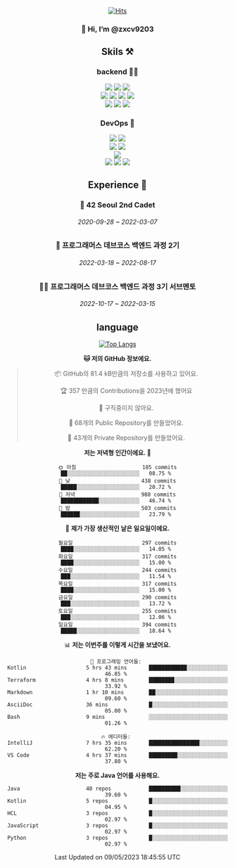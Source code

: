<div align="center">

[![Hits](https://hits.seeyoufarm.com/api/count/incr/badge.svg?url=https%3A%2F%2Fgithub.com%2Fzxcv9203%2Fhit-counter&count_bg=%23FF7272&title_bg=%23324C2E&icon=codeigniter.svg&icon_color=%23DD5B5B&title=%EB%B0%A9%EB%AC%B8%EC%9E%90&edge_flat=false)](https://hits.seeyoufarm.com)
  
### 👋 Hi, I’m @zxcv9203

## Skils ⚒️
### backend 🧑‍💻
  
<img src="https://img.shields.io/badge/Java-FF6600?style=flat-square&logo=buymeacoffee&logoColor=white"/>
<img src="https://img.shields.io/badge/Go-0099FF?style=flat-square&logo=go&logoColor=white"/>
<img src="https://img.shields.io/badge/Kotlin-7F52FF?style=flat-square&logo=kotlin&logoColor=white"/>
  
  
<br />
  
<img src="https://img.shields.io/badge/Spring-339933?style=flat-square&logo=Spring&logoColor=white"/>
<img src="https://img.shields.io/badge/Spring Boot-339933?style=flat-square&logo=Spring Boot&logoColor=white"/>
<img src="https://img.shields.io/badge/Spring Security-339933?style=flat-square&logo=Spring Security&logoColor=white"/>
  
<img src="https://img.shields.io/badge/Spring Data JPA-339933?style=flat-square&logo=Hibernate&logoColor=white"/>

<br />
  
  <img src="https://img.shields.io/badge/mysql-0099FF?style=flat-square&logo=mysql&logoColor=white"/>
  <img src="https://img.shields.io/badge/mariadb-0099FF?style=flat-square&logo=mariadb&logoColor=white"/>
  <img src="https://img.shields.io/badge/mongoDB-47A248?style=flat-square&logo=mongodb&logoColor=white"/>
  
  
### DevOps 🚀
  
  <img src="https://img.shields.io/badge/docker-2496ED?style=flat-square&logo=docker&logoColor=white"/>
  <img src="https://img.shields.io/badge/kubernetes-326CE5?style=flat-square&logo=kubernetes&logoColor=white"/>
  
  <br />
  
  <img src="https://img.shields.io/badge/Github Actions-2088FF?style=flat-square&logo=githubactions&logoColor=white"/>
  <img src="https://img.shields.io/badge/Jenkins-D24939?style=flat-square&logo=jenkins&logoColor=white"/>
  
  
  <br />
  <img src="https://img.shields.io/badge/terraform-7B42BC?style=flat-square&logo=terraform&logoColor=white"/>
  
  <br />
  <img src="https://img.shields.io/badge/Amazon AWS-232F3E?style=flat-square&logo=Amazon AWS&logoColor=white"/>

  <img src="https://img.shields.io/badge/GCP-4285F4?style=flat-square&logo=googlecloud&logoColor=white"/>
  <img src="https://img.shields.io/badge/NCP-03C75A?style=flat-square&logo=naver&logoColor=white"/>
  
  
  
## Experience 🏃
  
### 🏫 42 Seoul 2nd Cadet
  ###### 2020-09-28 ~ 2022-03-07
  
### 🏫 프로그래머스 데브코스 백엔드 과정 2기 
  ###### 2022-03-18 ~ 2022-08-17
  
### 🧑‍🏫 프로그래머스 데브코스 백엔드 과정 3기 서브멘토 
  ###### 2022-10-17 ~ 2022-03-15

## language

[![Top Langs](https://github-readme-stats.vercel.app/api/top-langs/?username=zxcv9203&hide=html&exclude_repo=zxcv9203.github.io,golB&theme=grate-gatsby)](https://github.com/zxcv9203/github-readme-stats)
  
<!--START_SECTION:waka-->
**🐱 저의 GitHub 정보에요.** 

> 📦 GitHub의 81.4 kB만큼의 저장소를 사용하고 있어요. 
 > 
> 🏆 357 만큼의 Contributions을 2023년에 했어요
 > 
> 🚫 구직중이지 않아요.
 > 
> 📜 68개의 Public Repository를 만들었어요. 
 > 
> 🔑 43개의 Private Repository를 만들었어요. 
 > 
**저는 저녁형 인간이에요. 🦉** 

```text
🌞 아침                     185 commits         ██░░░░░░░░░░░░░░░░░░░░░░░   08.75 % 
🌆 낮　                     438 commits         █████░░░░░░░░░░░░░░░░░░░░   20.72 % 
🌃 저녁                     988 commits         ████████████░░░░░░░░░░░░░   46.74 % 
🌙 밤　                     503 commits         ██████░░░░░░░░░░░░░░░░░░░   23.79 % 
```
📅 **제가 가장 생산적인 날은 일요일이에요.** 

```text
월요일                      297 commits         ████░░░░░░░░░░░░░░░░░░░░░   14.05 % 
화요일                      317 commits         ████░░░░░░░░░░░░░░░░░░░░░   15.00 % 
수요일                      244 commits         ███░░░░░░░░░░░░░░░░░░░░░░   11.54 % 
목요일                      317 commits         ████░░░░░░░░░░░░░░░░░░░░░   15.00 % 
금요일                      290 commits         ███░░░░░░░░░░░░░░░░░░░░░░   13.72 % 
토요일                      255 commits         ███░░░░░░░░░░░░░░░░░░░░░░   12.06 % 
일요일                      394 commits         █████░░░░░░░░░░░░░░░░░░░░   18.64 % 
```


📊 **저는 이번주를 이렇게 시간을 보냈어요.** 

```text
💬 프로그래밍 언어들: 
Kotlin                   5 hrs 43 mins       ████████████░░░░░░░░░░░░░   46.85 % 
Terraform                4 hrs 8 mins        ████████░░░░░░░░░░░░░░░░░   33.92 % 
Markdown                 1 hr 10 mins        ██░░░░░░░░░░░░░░░░░░░░░░░   09.60 % 
AsciiDoc                 36 mins             █░░░░░░░░░░░░░░░░░░░░░░░░   05.00 % 
Bash                     9 mins              ░░░░░░░░░░░░░░░░░░░░░░░░░   01.26 % 

🔥 에디터들: 
IntelliJ                 7 hrs 35 mins       ████████████████░░░░░░░░░   62.20 % 
VS Code                  4 hrs 37 mins       █████████░░░░░░░░░░░░░░░░   37.80 % 
```

**저는 주로 Java 언어를 사용해요.** 

```text
Java                     40 repos            ██████████░░░░░░░░░░░░░░░   39.60 % 
Kotlin                   5 repos             █░░░░░░░░░░░░░░░░░░░░░░░░   04.95 % 
HCL                      3 repos             █░░░░░░░░░░░░░░░░░░░░░░░░   02.97 % 
JavaScript               3 repos             █░░░░░░░░░░░░░░░░░░░░░░░░   02.97 % 
Python                   3 repos             █░░░░░░░░░░░░░░░░░░░░░░░░   02.97 % 
```




 Last Updated on 09/05/2023 18:45:55 UTC
<!--END_SECTION:waka-->
  
</div>

